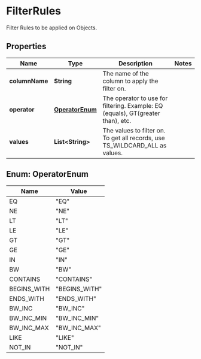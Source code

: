 

# FilterRules

Filter Rules to be applied on Objects.

## Properties

| Name | Type | Description | Notes |
|------------ | ------------- | ------------- | -------------|
|**columnName** | **String** | The name of the column to apply the filter on. |  |
|**operator** | [**OperatorEnum**](#OperatorEnum) | The operator to use for filtering. Example: EQ (equals), GT(greater than), etc. |  |
|**values** | **List&lt;String&gt;** | The values to filter on. To get all records, use TS_WILDCARD_ALL as values. |  |



## Enum: OperatorEnum

| Name | Value |
|---- | -----|
| EQ | &quot;EQ&quot; |
| NE | &quot;NE&quot; |
| LT | &quot;LT&quot; |
| LE | &quot;LE&quot; |
| GT | &quot;GT&quot; |
| GE | &quot;GE&quot; |
| IN | &quot;IN&quot; |
| BW | &quot;BW&quot; |
| CONTAINS | &quot;CONTAINS&quot; |
| BEGINS_WITH | &quot;BEGINS_WITH&quot; |
| ENDS_WITH | &quot;ENDS_WITH&quot; |
| BW_INC | &quot;BW_INC&quot; |
| BW_INC_MIN | &quot;BW_INC_MIN&quot; |
| BW_INC_MAX | &quot;BW_INC_MAX&quot; |
| LIKE | &quot;LIKE&quot; |
| NOT_IN | &quot;NOT_IN&quot; |



